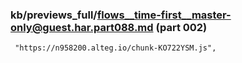 ### kb/previews_full/flows__time-first__master-only@guest.har.part088.md (part 002)

```md
 "https://n958200.alteg.io/chunk-KO722YSM.js",
                
```

```
